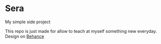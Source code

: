 # Sera
My simple side project

This repo is just made for allow to teach at myself something new everyday.
Design on [Behance](https://www.behance.net/gallery/50319437/TODO-WebApp)
